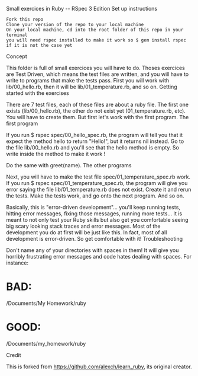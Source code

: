 Small exercices in Ruby -- RSpec 3 Edition
Set up instructions

    Fork this repo
    Clone your version of the repo to your local machine
    On your local machine, cd into the root folder of this repo in your terminal
    you will need rspec installed to make it work so $ gem install rspec if it is not the case yet

Concept

This folder is full of small exercices you will have to do. Thoses exercices are Test Driven, which means the test files are written, and you will have to write to programs that make the tests pass. First you will work with lib/00_hello.rb, then it will be lib/01_temperature.rb, and so on.
Getting started with the exercises

There are 7 test files, each of these files are about a ruby file. The first one exists (lib/00_hello.rb), the other do not exist yet (01_temperature.rb, etc). You will have to create them. But first let's work with the first program.
The first program

If you run $ rspec spec/00_hello_spec.rb, the program will tell you that it expect the method hello to return "Hello!", but it returns nil instead. Go to the file lib/00_hello.rb and you'll see that the hello method is empty. So write inside the method to make it work !

Do the same with greet(name).
The other programs

Next, you will have to make the test file spec/01_temperature_spec.rb work. If you run $ rspec spec/01_temperature_spec.rb, the program will give you error saying the file lib/01_temperature.rb does not exist. Create it and rerun the tests. Make the tests work, and go onto the next program. And so on.

Basically, this is "error-driven development"... you'll keep running tests, hitting error messages, fixing those messages, running more tests... It is meant to not only test your Ruby skills but also get you comfortable seeing big scary looking stack traces and error messages. Most of the development you do at first will be just like this. In fact, most of all development is error-driven. So get comfortable with it!
Troubleshooting

Don't name any of your directories with spaces in them! It will give you horribly frustrating error messages and code hates dealing with spaces. For instance:

# BAD:
/Documents/My Homework/ruby

# GOOD:
/Documents/my_homework/ruby

Credit

This is forked from https://github.com/alexch/learn_ruby, its original creator.
